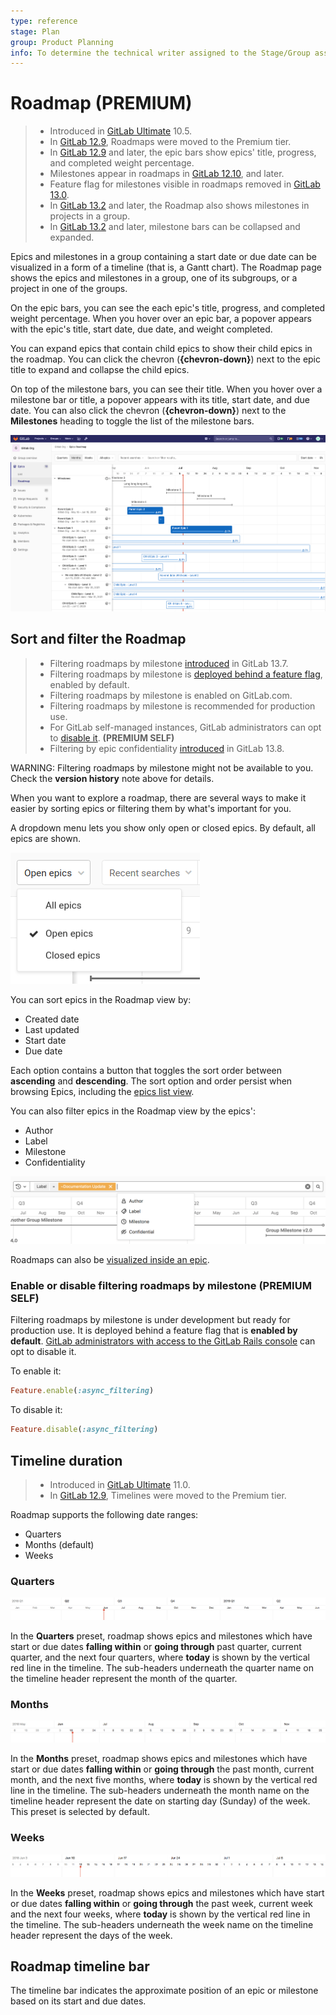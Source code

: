 ```yaml
---
type: reference
stage: Plan
group: Product Planning
info: To determine the technical writer assigned to the Stage/Group associated with this page, see https://about.gitlab.com/handbook/engineering/ux/technical-writing/#assignments
---
```


# Roadmap **(PREMIUM)**

> - Introduced in [GitLab Ultimate](https://about.gitlab.com/pricing/) 10.5.
> - In [GitLab 12.9](https://gitlab.com/gitlab-org/gitlab/-/issues/198062), Roadmaps were moved to the Premium tier.
> - In [GitLab 12.9](https://gitlab.com/gitlab-org/gitlab/-/issues/5164) and later, the epic bars show epics' title, progress, and completed weight percentage.
> - Milestones appear in roadmaps in [GitLab 12.10](https://gitlab.com/gitlab-org/gitlab/-/issues/6802), and later.
> - Feature flag for milestones visible in roadmaps removed in [GitLab 13.0](https://gitlab.com/gitlab-org/gitlab/-/merge_requests/29641).
> - In [GitLab 13.2](https://gitlab.com/gitlab-org/gitlab/-/issues/214375) and later, the Roadmap also shows milestones in projects in a group.
> - In [GitLab 13.2](https://gitlab.com/gitlab-org/gitlab/-/issues/212494) and later, milestone bars can be collapsed and expanded.

Epics and milestones in a group containing a start date or due date can be visualized in a form
of a timeline (that is, a Gantt chart). The Roadmap page shows the epics and milestones in a
group, one of its subgroups, or a project in one of the groups.

On the epic bars, you can see the each epic's title, progress, and completed weight percentage.
When you hover over an epic bar, a popover appears with the epic's title, start date, due date, and
weight completed.

You can expand epics that contain child epics to show their child epics in the roadmap.
You can click the chevron (**{chevron-down}**) next to the epic title to expand and collapse the
child epics.

On top of the milestone bars, you can see their title.
When you hover over a milestone bar or title, a popover appears with its title, start date, and due
date. You can also click the chevron (**{chevron-down}**) next to the **Milestones** heading to
toggle the list of the milestone bars.

![roadmap view](img/roadmap_view_v13_2.png)

## Sort and filter the Roadmap

> - Filtering roadmaps by milestone [introduced](https://gitlab.com/gitlab-org/gitlab/-/issues/218621) in GitLab 13.7.
> - Filtering roadmaps by milestone is [deployed behind a feature flag](../../feature_flags.md), enabled by default.
> - Filtering roadmaps by milestone is enabled on GitLab.com.
> - Filtering roadmaps by milestone is recommended for production use.
> - For GitLab self-managed instances, GitLab administrators can opt to [disable it](#enable-or-disable-filtering-roadmaps-by-milestone). **(PREMIUM SELF)**
> - Filtering by epic confidentiality [introduced](https://gitlab.com/gitlab-org/gitlab/-/issues/218624) in GitLab 13.8.

WARNING:
Filtering roadmaps by milestone might not be available to you. Check the **version history** note above for details.

When you want to explore a roadmap, there are several ways to make it easier by sorting epics or
filtering them by what's important for you.

A dropdown menu lets you show only open or closed epics. By default, all epics are shown.

![epics state dropdown](img/epics_state_dropdown_v12_10.png)

You can sort epics in the Roadmap view by:

- Created date
- Last updated
- Start date
- Due date

Each option contains a button that toggles the sort order between **ascending** and **descending**.
The sort option and order persist when browsing Epics, including the [epics list view](../epics/index.md).

You can also filter epics in the Roadmap view by the epics':

- Author
- Label
- Milestone
- Confidentiality

![roadmap date range in weeks](img/roadmap_filters_v13_8.png)

Roadmaps can also be [visualized inside an epic](../epics/index.md#roadmap-in-epics).

### Enable or disable filtering roadmaps by milestone **(PREMIUM SELF)**

Filtering roadmaps by milestone is under development but ready for production use.
It is deployed behind a feature flag that is **enabled by default**.
[GitLab administrators with access to the GitLab Rails console](../../../administration/feature_flags.md)
can opt to disable it.

To enable it:

```ruby
Feature.enable(:async_filtering)
```

To disable it:

```ruby
Feature.disable(:async_filtering)
```

## Timeline duration

> - Introduced in [GitLab Ultimate](https://about.gitlab.com/pricing/) 11.0.
> - In [GitLab 12.9](https://gitlab.com/gitlab-org/gitlab/-/issues/198062), Timelines were moved to the Premium tier.

Roadmap supports the following date ranges:

- Quarters
- Months (default)
- Weeks

### Quarters

![roadmap date range in quarters](img/roadmap_timeline_quarters.png)

In the **Quarters** preset, roadmap shows epics and milestones which have start or due dates
**falling within** or **going through** past quarter, current quarter, and the next four quarters,
where **today**
is shown by the vertical red line in the timeline. The sub-headers underneath the quarter name on
the timeline header represent the month of the quarter.

### Months

![roadmap date range in months](img/roadmap_timeline_months.png)

In the **Months** preset, roadmap shows epics and milestones which have start or due dates
**falling within** or
**going through** the past month, current month, and the next five months, where **today**
is shown by the vertical red line in the timeline. The sub-headers underneath the month name on
the timeline header represent the date on starting day (Sunday) of the week. This preset is
selected by default.

### Weeks

![roadmap date range in weeks](img/roadmap_timeline_weeks.png)

In the **Weeks** preset, roadmap shows epics and milestones which have start or due dates **falling
within** or **going through** the past week, current week and the next four weeks, where **today**
is shown by the vertical red line in the timeline. The sub-headers underneath the week name on
the timeline header represent the days of the week.

## Roadmap timeline bar

The timeline bar indicates the approximate position of an epic or milestone based on its start and
due dates.

<!-- ## Troubleshooting

Include any troubleshooting steps that you can foresee. If you know beforehand what issues
one might have when setting this up, or when something is changed, or on upgrading, it's
important to describe those, too. Think of things that may go wrong and include them here.
This is important to minimize requests for support, and to avoid doc comments with
questions that you know someone might ask.

Each scenario can be a third-level heading, e.g. `### Getting error message X`.
If you have none to add when creating a doc, leave this section in place
but commented out to help encourage others to add to it in the future. -->
